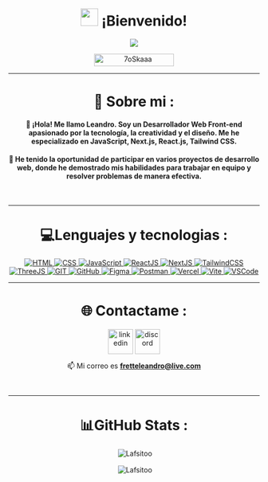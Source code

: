<h1 align="center"><img src="https://media.giphy.com/media/hvRJCLFzcasrR4ia7z/giphy.gif" width="35"> ¡Bienvenido!</h1>

<p align="center">
  <a href="https://github.com/jaypavasiya"><img src="https://readme-typing-svg.herokuapp.com?color=%23C8BE25&lines=Soy+Front+End+Developer;JavaScript%20|%20React.js%20|%20Next.js%20&center=true&width=500&height=50"></a>
</p>
<p align="center"> 
	<img src="https://komarev.com/ghpvc/?username=your-github-username&style=for-the-badge&color=yellow" alt="7oSkaaa" height=25px, width=160px/>
 <p/>
<hr/>

<div align="center">
  
# 💫 Sobre mi :

<h4>
👋 ¡Hola! Me llamo Leandro. Soy un Desarrollador Web Front-end apasionado por la tecnología, la creatividad y el diseño. Me he especializado en JavaScript, Next.js, React.js, Tailwind CSS.</h4>
 <h4>
🚀 He tenido la oportunidad de participar en varios proyectos de desarrollo web, donde he demostrado mis habilidades para trabajar en equipo y resolver problemas de manera efectiva.
</h4>
<div/>
<br/>
<hr/>
  
<div align="center">

# 💻Lenguajes y tecnologias : 

<p align="center">
<a href="https://skillicons.dev">
  <img src="https://skillicons.dev/icons?i=html&perline=14" alt="HTML" title="HTML" />
  <img src="https://skillicons.dev/icons?i=css&perline=14" alt="CSS" title="CSS" />
  <img src="https://skillicons.dev/icons?i=js&perline=14" alt="JavaScript" title="JavaScript" />
  <img src="https://skillicons.dev/icons?i=react&perline=14" alt="ReactJS" title="React.js" />
  <img src="https://skillicons.dev/icons?i=next&perline=14" alt="NextJS" title="Next.js" />
  <img src="https://skillicons.dev/icons?i=tailwind&perline=14" alt="TailwindCSS" title="Tailwind" />
  <img src="https://skillicons.dev/icons?i=threejs&perline=14" alt="ThreeJS" title="Tree.js" />
  <img src="https://skillicons.dev/icons?i=git&perline=14" alt="GIT" title="Git" />
  <img src="https://skillicons.dev/icons?i=github&perline=14" alt="GitHub" title="GitHub" />
  <img src="https://skillicons.dev/icons?i=figma&perline=14" alt="Figma" title="Figma" />
  <img src="https://skillicons.dev/icons?i=postman&perline=14" alt="Postman" title="Postman" />
  <img src="https://skillicons.dev/icons?i=vercel&perline=14" alt="Vercel" title="Vercel" />
  <img src="https://skillicons.dev/icons?i=vite&perline=14" alt="Vite" title="Vite" />
  <img src="https://skillicons.dev/icons?i=vscode&perline=14" alt="VSCode" title="Visual Studio Code" />
<a/>
<p/>  
<hr/>

# 🌐 Contactame :
  
<p align="center">
<a href="https://www.linkedin.com/in/leandro-ariel-frette/" target="blank"><img align="center" src="https://skillicons.dev/icons?i=linkedin" alt="linkedin" height="50" width="50" /></a>
<a href="https://discord.gg//Lafsitoo#4291" target="blank"><img align="center" src="https://skillicons.dev/icons?i=discord" alt="discord" height="50" width="50" /></a>

📫 Mi correo es **fretteleandro@live.com**
</p>
<br/>
<hr/>

# 📊GitHub Stats :
	
<p>&nbsp;<img align="center" src="https://github-readme-stats.vercel.app/api?username=Lafsitoo&show_icons=true&theme=radical" alt="Lafsitoo" /></p>
<p>&nbsp;<img align="center" src="https://github-readme-stats.vercel.app/api/top-langs/?username=Lafsitoo&theme=radical&hide_border=false&include_all_commits=false&count_private=false&layout=compact" alt="Lafsitoo" /></p>
<div/>
